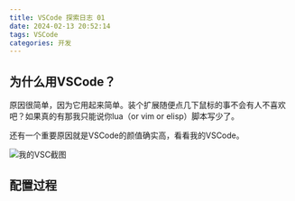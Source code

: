 ```yaml
---
title: VSCode 探索日志 01
date: 2024-02-13 20:52:14
tags: VSCode
categories: 开发
---
```


## 为什么用VSCode？

原因很简单，因为它用起来简单。装个扩展随便点几下鼠标的事不会有人不喜欢吧？如果真的有那我只能说你lua（or vim or elisp）脚本写少了。

还有一个重要原因就是VSCode的颜值确实高，看看我的VSCode。

![我的VSC截图](myvscode.png)

## 配置过程

